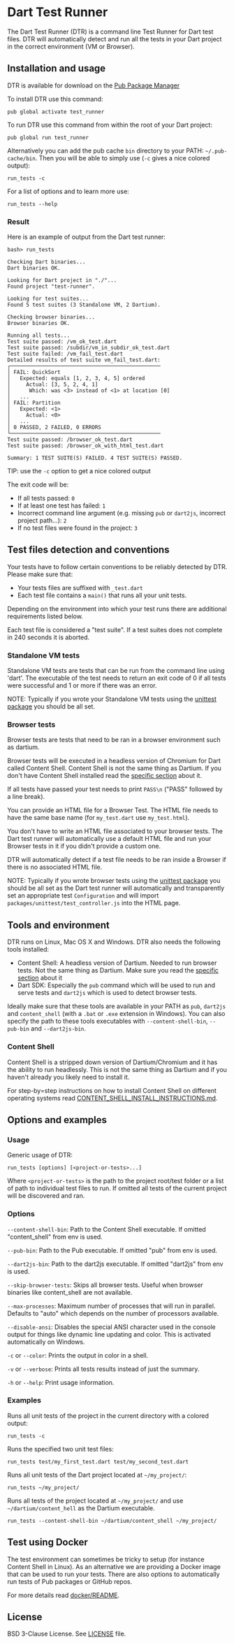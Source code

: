 # Dart Test Runner

The Dart Test Runner (DTR) is a command line Test Runner for Dart test files.
DTR will automatically detect and run all the tests in your Dart project in the
correct environment (VM or Browser).

## Installation and usage

DTR is available for download on the
[Pub Package Manager](https://pub.dartlang.org/packages/test_runner)

To install DTR use this command:

    pub global activate test_runner

To run DTR use this command from within the root of your Dart project:

    pub global run test_runner

Alternatively you can add the pub cache `bin` directory to your PATH:
`~/.pub-cache/bin`. Then you will be able to simply use (`-c` gives a nice
colored output):

    run_tests -c

For a list of options and to learn more use:

    run_tests --help

### Result

Here is an example of output from the Dart test runner:

    bash> run_tests

    Checking Dart binaries...
    Dart binaries OK.

    Looking for Dart project in "./"...
    Found project "test-runner".

    Looking for test suites...
    Found 5 test suites (3 Standalone VM, 2 Dartium).

    Checking browser binaries...
    Browser binaries OK.

    Running all tests...
    Test suite passed: /vm_ok_test.dart
    Test suite passed: /subdir/vm_in_subdir_ok_test.dart
    Test suite failed: /vm_fail_test.dart
    Detailed results of test suite vm_fail_test.dart:
    ┌────────────────────────────────────────────────
    │ FAIL: QuickSort
    │   Expected: equals [1, 2, 3, 4, 5] ordered
    │     Actual: [3, 5, 2, 4, 1]
    │      Which: was <3> instead of <1> at location [0]
    │   ...
    │ FAIL: Partition
    │   Expected: <1>
    │     Actual: <0>
    │   ...
    │ 0 PASSED, 2 FAILED, 0 ERRORS
    └────────────────────────────────────────────────
    Test suite passed: /browser_ok_test.dart
    Test suite passed: /browser_ok_with_html_test.dart

    Summary: 1 TEST SUITE(S) FAILED. 4 TEST SUITE(S) PASSED.

TIP: use the `-c` option to get a nice colored output

The exit code will be:

 - If all tests passed: `0`
 - If at least one test has failed: `1`
 - Incorrect command line argument (e.g. missing `pub` or `dart2js`, incorrect
   project path...): `2`
 - If no test files were found in the project: `3`

## Test files detection and conventions

Your tests have to follow certain conventions to be reliably detected by DTR.
Please make sure that:

 - Your tests files are suffixed with `_test.dart`
 - Each test file contains a `main()` that runs all your unit tests.

Depending on the environment into which your test runs there are additional
requirements listed below.

Each test file is considered a "test suite". If a test suites does not complete
in 240 seconds it is aborted.

### Standalone VM tests

Standalone VM tests are tests that can be run from the command line using
'dart'. The executable of the test needs to return an exit code of 0 if all
tests were successful and 1 or more if there was an error.

NOTE: Typically if you wrote your Standalone VM tests using the
[unittest package](https://pub.dartlang.org/packages/unittest) you should be all
set.

### Browser tests

Browser tests are tests that need to be ran in a browser environment such as
dartium.

Browser tests will be executed in a headless version of Chromium for Dart called
Content Shell. Content Shell is not the same thing as Dartium. If you don't have
Content Shell installed read the [specific section](#content-shell) about it.

If all tests have passed your test needs to print `PASS\n` ("PASS" followed by a
line break).

You can provide an HTML file for a Browser Test. The HTML file needs to
have the same base name (for `my_test.dart` use `my_test.html`).

You don't have to write an HTML file associated to your browser tests. The Dart
test runner will automatically use a default HTML file and run your Browser
tests in it if you didn't provide a custom one.

DTR will automatically detect if a test file needs to be ran inside a Browser if
there is no associated HTML file.

NOTE: Typically if you wrote browser tests using the
[unittest package](https://pub.dartlang.org/packages/unittest) you should be all
set as the Dart test runner will automatically and transparently set an
appropriate test `Configuration` and will import
`packages/unittest/test_controller.js` into the HTML page.

## Tools and environment

DTR runs on Linux, Mac OS X and Windows. DTR also needs the following tools
installed:

 - Content Shell: A headless version of Dartium. Needed to run browser tests.
   Not the same thing as Dartium. Make sure you read the
   [specific section](#content-shell) about it
 - Dart SDK: Especially the `pub` command which will be used to run and serve
   tests and `dart2js` which is used to detect browser tests.

Ideally make sure that these tools are available in your PATH as `pub`,
`dart2js` and `content_shell` (with a `.bat` or `.exe` extension in Windows).
You can also specify the path to these tools executables with
`--content-shell-bin`, `--pub-bin` and `--dart2js-bin`.

### Content Shell

Content Shell is a stripped down version of Dartium/Chromium and it has the
ability to run headlessly. This is not the same thing as Dartium and if you
haven't already you likely need to install it.

For step-by=step instructions on how to install Content Shell on different
operating systems read
[CONTENT_SHELL_INSTALL_INSTRUCTIONS.md](CONTENT_SHELL_INSTALL_INSTRUCTIONS.md).

## Options and examples

### Usage

Generic usage of DTR:

    run_tests [options] [<project-or-tests>...]

Where `<project-or-tests>` is the path to the project root/test folder or a list
of path to individual test files to run. If omitted all tests of the current
project will be discovered and ran.

### Options

`--content-shell-bin`: Path to the Content Shell executable. If omitted
                       "content_shell" from env is used.

`--pub-bin`: Path to the Pub executable. If omitted "pub" from env is used.

`--dart2js-bin`: Path to the dart2js executable. If omitted "dart2js" from env
                 is used.

`--skip-browser-tests`: Skips all browser tests. Useful when browser binaries
                        like content_shell are not available.

`--max-processes`: Maximum number of processes that will run in parallel.
                   Defaults to "auto" which depends on the number of processors
                   available.

`--disable-ansi`: Disables the special ANSI character used in the console
                  output for things like dynamic line updating and color. This
                  is activated automatically on Windows.

`-c` or `--color`: Prints the output in color in a shell.

`-v` or `--verbose`: Prints all tests results instead of just the summary.

`-h` or `--help`: Print usage information.

### Examples

Runs all unit tests of the project in the current directory with a colored
output:

    run_tests -c

Runs the specified two unit test files:

    run_tests test/my_first_test.dart test/my_second_test.dart

Runs all unit tests of the Dart project located at `~/my_project/`:

    run_tests ~/my_project/

Runs all tests of the project located at `~/my_project/` and use
`~/dartium/content_hell` as the Dartium executable.

    run_tests --content-shell-bin ~/dartium/content_shell ~/my_project/

## Test using Docker

The test environment can sometimes be tricky to setup (for instance Content
Shell in Linux). As an alternative we are providing a Docker image that can
be used to run your tests. There are also options to automatically run tests of
Pub packages or GitHub repos.

For more details read [docker/README](docker/README.md).

## License

BSD 3-Clause License.
See [LICENSE](LICENSE) file.
